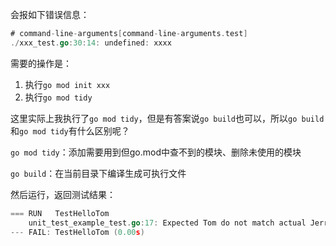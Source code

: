
会报如下错误信息：
```go
# command-line-arguments[command-line-arguments.test]
./xxx_test.go:30:14: undefined: xxxx
```

需要的操作是：
1. 执行`go mod init xxx`
2. 执行`go mod tidy`

这里实际上我执行了`go mod tidy`，但是有答案说`go build`也可以，所以`go build`和`go mod tidy`有什么区别呢？

`go mod tidy`：添加需要用到但go.mod中查不到的模块、删除未使用的模块

`go build`：在当前目录下编译生成可执行文件

然后运行，返回测试结果：
```go
=== RUN   TestHelloTom
    unit_test_example_test.go:17: Expected Tom do not match actual Jerry
--- FAIL: TestHelloTom (0.00s)
```

